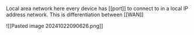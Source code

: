 Local area network
here every device has [[port]] to connect to in a local IP address network.
This is differentiation between [[WAN]]

![[Pasted image 20241022090626.png]]